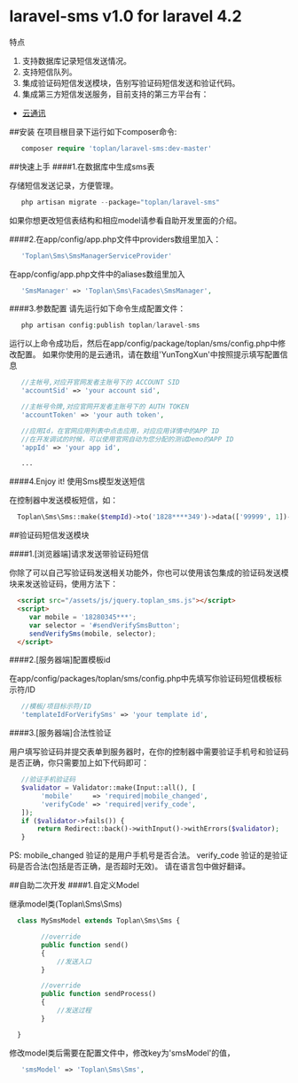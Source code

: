 # laravel-sms v1.0 for laravel 4.2

特点

1. 支持数据库记录短信发送情况。
2. 支持短信队列。
3. 集成验证码短信发送模块，告别写验证码短信发送和验证代码。
3. 集成第三方短信发送服务，目前支持的第三方平台有：
  * [云通讯](http:http://www.yuntongxun.com)

##安装
在项目根目录下运行如下composer命令:
```php
   composer require 'toplan/laravel-sms:dev-master'
```

##快速上手
####1.在数据库中生成sms表

   存储短信发送记录，方便管理。
```php
   php artisan migrate --package="toplan/laravel-sms"
```
   如果你想更改短信表结构和相应model请参看自助开发里面的介绍。

####2.在app/config/app.php文件中providers数组里加入：
```php
   'Toplan\Sms\SmsManagerServiceProvider'
```

 在app/config/app.php文件中的aliases数组里加入
```php
   'SmsManager' => 'Toplan\Sms\Facades\SmsManager',
```
####3.参数配置
   请先运行如下命令生成配置文件：
```php
   php artisan config:publish toplan/laravel-sms
```
   运行以上命令成功后，然后在app/config/package/toplan/sms/config.php中修改配置。
   如果你使用的是云通讯，请在数组'YunTongXun'中按照提示填写配置信息
```php
   //主帐号,对应开官网发者主账号下的 ACCOUNT SID
   'accountSid' => 'your account sid',

   //主帐号令牌,对应官网开发者主账号下的 AUTH TOKEN
   'accountToken' => 'your auth token',

   //应用Id，在官网应用列表中点击应用，对应应用详情中的APP ID
   //在开发调试的时候，可以使用官网自动为您分配的测试Demo的APP ID
   'appId' => 'your app id',

   ...
```

####4.Enjoy it! 使用Sms模型发送短信

  在控制器中发送模板短信，如：
```php
  Toplan\Sms\Sms::make($tempId)->to('1828****349')->data(['99999', 1])->send();
```

##验证码短信发送模块

####1.[浏览器端]请求发送带验证码短信

 你除了可以自己写验证码发送相关功能外，你也可以使用该包集成的验证码发送模块来发送验证码，使用方法下：
```html
  <script src="/assets/js/jquery.toplan_sms.js"></script>
  <script>
     var mobile = '18280345***';
     var selector = '#sendVerifySmsButton';
     sendVerifySms(mobile, selector);
  </script>
```

####2.[服务器端]配置模板id

在app/config/packages/toplan/sms/config.php中先填写你验证码短信模板标示符/ID
```php
   //模板/项目标示符/ID
   'templateIdForVerifySms' => 'your template id',
```

####3.[服务器端]合法性验证

用户填写验证码并提交表单到服务器时，在你的控制器中需要验证手机号和验证码是否正确，你只需要加上如下代码即可：
```php
   //验证手机验证码
   $validator = Validator::make(Input::all(), [
        'mobile'     => 'required|mobile_changed',
        'verifyCode' => 'required|verify_code',
   ]);
   if ($validator->fails()) {
       return Redirect::back()->withInput()->withErrors($validator);
   }
```
   PS:
   mobile_changed 验证的是用户手机号是否合法。
   verify_code 验证的是验证码是否合法(包括是否正确，是否超时无效)。
   请在语言包中做好翻译。

##自助二次开发
####1.自定义Model

   继承model类(Toplan\Sms\Sms)
```php
  class MySmsModel extends Toplan\Sms\Sms {

        //override
        public function send()
        {
            //发送入口
        }

        //override
        public function sendProcess()
        {
            //发送过程
        }

  }
```
 修改model类后需要在配置文件中，修改key为'smsModel'的值，
```php
   'smsModel' => 'Toplan\Sms\Sms',
```
